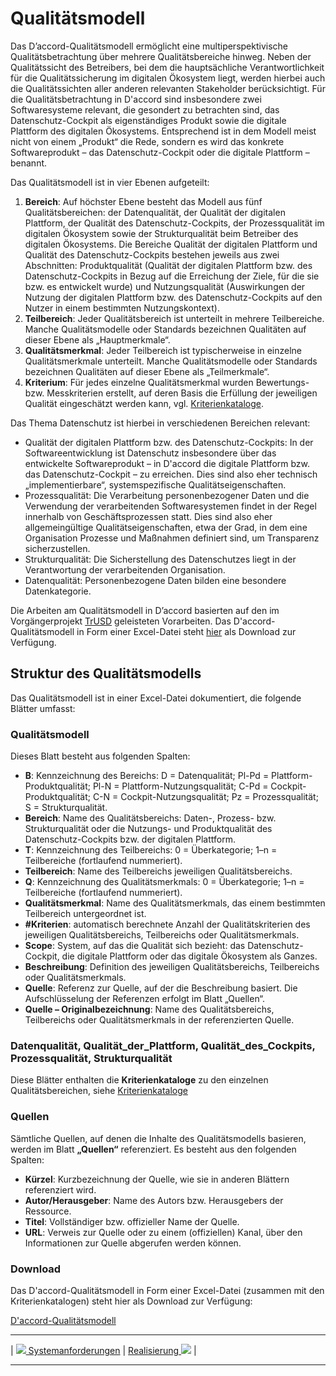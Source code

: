 # Qualitätsmodell

Das D’accord-Qualitätsmodell ermöglicht eine multiperspektivische Qualitätsbetrachtung über mehrere Qualitätsbereiche hinweg. Neben der Qualitätssicht des Betreibers, bei dem die hauptsächliche Verantwortlichkeit für die Qualitätssicherung im digitalen Ökosystem liegt, werden hierbei auch die Qualitätssichten aller anderen relevanten Stakeholder berücksichtigt. Für die Qualitätsbetrachtung in D'accord sind insbesondere zwei Softwaresysteme relevant, die gesondert zu betrachten sind, das Datenschutz-Cockpit als eigenständiges Produkt sowie die digitale Plattform des digitalen Ökosystems. Entsprechend ist in dem Modell meist nicht von einem „Produkt“ die Rede, sondern es wird das konkrete Softwareprodukt – das Datenschutz-Cockpit oder die digitale Plattform – benannt.

Das Qualitätsmodell ist in vier Ebenen aufgeteilt:

1. **Bereich**: Auf höchster Ebene besteht das Modell aus fünf Qualitätsbereichen: der Datenqualität, der Qualität der digitalen Plattform, der Qualität des Datenschutz-Cockpits, der Prozessqualität im digitalen Ökosystem sowie der Strukturqualität beim Betreiber des digitalen Ökosystems. Die Bereiche Qualität der digitalen Plattform und Qualität des Datenschutz-Cockpits bestehen jeweils aus zwei Abschnitten: Produktqualität (Qualität der digitalen Plattform bzw. des Datenschutz-Cockpits in Bezug auf die Erreichung der Ziele, für die sie bzw. es entwickelt wurde) und Nutzungsqualität (Auswirkungen der Nutzung der digitalen Plattform bzw. des Datenschutz-Cockpits auf den Nutzer in einem bestimmten Nutzungskontext).
2. **Teilbereich**: Jeder Qualitätsbereich ist unterteilt in mehrere Teilbereiche. Manche Qualitätsmodelle oder Standards bezeichnen Qualitäten auf dieser Ebene als „Hauptmerkmale“.
3. **Qualitätsmerkmal**: Jeder Teilbereich ist typischerweise in einzelne Qualitätsmerkmale unterteilt. Manche Qualitätsmodelle oder Standards bezeichnen Qualitäten auf dieser Ebene als „Teilmerkmale“.
4. **Kriterium**: Für jedes einzelne Qualitätsmerkmal wurden Bewertungs- bzw. Messkriterien erstellt, auf deren Basis die Erfüllung der jeweiligen Qualität eingeschätzt werden kann, vgl. [Kriterienkataloge](https://fraunhofer-iese.github.io/Daccord/Bewertung/Kriterienkataloge). 

Das Thema Datenschutz ist hierbei in verschiedenen Bereichen relevant:

- Qualität der digitalen Plattform bzw. des Datenschutz-Cockpits: In der Softwareentwicklung ist Datenschutz insbesondere über das entwickelte Softwareprodukt – in D'accord die digitale Plattform bzw. das Datenschutz-Cockpit – zu erreichen. Dies sind also eher technisch „implementierbare“, systemspezifische Qualitätseigenschaften.
- Prozessqualität: Die Verarbeitung personenbezogener Daten und die Verwendung der verarbeitenden Softwaresystemen findet in der Regel innerhalb von Geschäftsprozessen statt. Dies sind also eher allgemeingültige Qualitätseigenschaften, etwa der Grad, in dem eine Organisation Prozesse und Maßnahmen definiert sind, um Transparenz sicherzustellen.
- Strukturqualität: Die Sicherstellung des Datenschutzes liegt in der Verantwortung der verarbeitenden Organisation.
- Datenqualität: Personenbezogene Daten bilden eine besondere Datenkategorie.

Die Arbeiten am Qualitätsmodell in D’accord basierten auf den im Vorgängerprojekt [TrUSD](https://www.trusd-projekt.de) geleisteten Vorarbeiten. Das D'accord-Qualitätsmodell in Form einer Excel-Datei steht [hier](https://fraunhofer-iese.github.io/Daccord/assets/D3.2a%20Qualit%C3%A4tsmodell%20-%20Anhang%20(Iteration%206).xlsx
) als Download zur Verfügung.

## Struktur des Qualitätsmodells

Das Qualitätsmodell ist in einer Excel-Datei dokumentiert, die folgende Blätter umfasst:

### Qualitätsmodell

Dieses Blatt besteht aus folgenden Spalten:

- **B**: Kennzeichnung des Bereichs: D = Datenqualität; Pl-Pd = Plattform-Produktqualität; Pl-N = Plattform-Nutzungsqualität; C-Pd = Cockpit-Produktqualität; C-N = Cockpit-Nutzungsqualität; Pz = Prozessqualität; S = Strukturqualität.
- **Bereich**: Name des Qualitätsbereichs: Daten-, Prozess- bzw. Strukturqualität oder die Nutzungs- und Produktqualität des Datenschutz-Cockpits bzw. der digitalen Plattform.
- **T**: Kennzeichnung des Teilbereichs: 0 = Überkategorie; 1–n = Teilbereiche (fortlaufend nummeriert).
- **Teilbereich**: Name des Teilbereichs jeweiligen Qualitätsbereichs.
- **Q**: Kennzeichnung des Qualitätsmerkmals: 0 = Überkategorie; 1–n = Teilbereiche (fortlaufend nummeriert).
- **Qualitätsmerkmal**: Name des Qualitätsmerkmals, das einem bestimmten Teilbereich untergeordnet ist.
- **#Kriterien**: automatisch berechnete Anzahl der Qualitätskriterien des jeweiligen Qualitätsbereichs, Teilbereichs oder Qualitätsmerkmals.
- **Scope**: System, auf das die Qualität sich bezieht: das Datenschutz-Cockpit, die digitale Plattform oder das digitale Ökosystem als Ganzes.
- **Beschreibung**: Definition des jeweiligen Qualitätsbereichs, Teilbereichs oder Qualitätsmerkmals.
- **Quelle**: Referenz zur Quelle, auf der die Beschreibung basiert. Die Aufschlüsselung der Referenzen erfolgt im Blatt „Quellen“.
- **Quelle – Originalbezeichnung**: Name des Qualitätsbereichs, Teilbereichs oder Qualitätsmerkmals in der referenzierten Quelle.

### Datenqualität, Qualität_der_Plattform, Qualität_des_Cockpits, Prozessqualität, Strukturqualität

Diese Blätter enthalten die **Kriterienkataloge** zu den einzelnen Qualitätsbereichen, siehe [Kriterienkataloge](https://fraunhofer-iese.github.io/Daccord/Bewertung/Kriterienkataloge)

### Quellen

Sämtliche Quellen, auf denen die Inhalte des Qualitätsmodells basieren, werden im Blatt **„Quellen“** referenziert. Es besteht aus den folgenden Spalten:

- **Kürzel**: Kurzbezeichnung der Quelle, wie sie in anderen Blättern referenziert wird.
- **Autor/Herausgeber**: Name des Autors bzw. Herausgebers der Ressource.
- **Titel**: Vollständiger bzw. offizieller Name der Quelle.
- **URL**: Verweis zur Quelle oder zu einem (offiziellen) Kanal, über den Informationen zur Quelle abgerufen werden können.

### Download

Das D'accord-Qualitätsmodell in Form einer Excel-Datei (zusammen mit den Kriterienkatalogen) steht hier als Download zur Verfügung:

[D'accord-Qualitätsmodell](https://fraunhofer-iese.github.io/Daccord/assets/D3.2a%20Qualit%C3%A4tsmodell%20-%20Anhang%20(Iteration%206).xlsx)

****

| [![](/Daccord/assets/images/backward-solid.svg) Systemanforderungen](<Anforderungen/Systemanforderungen>) | [Realisierung ![](/Daccord/assets/images/forward-solid.svg)](<../Realisierung>) |

****
